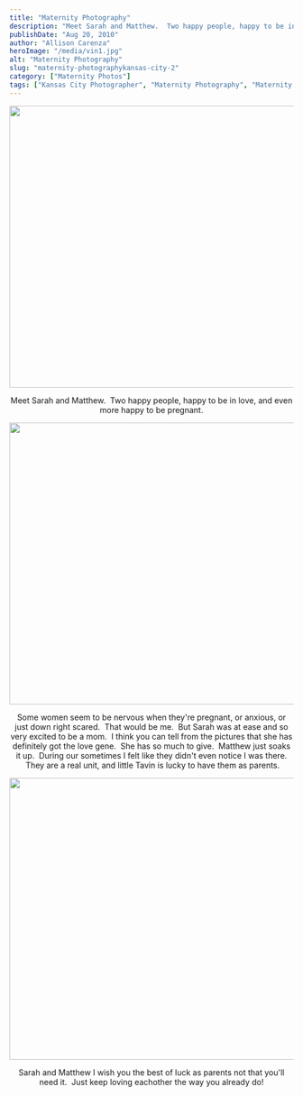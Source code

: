 ```yaml
---
title: "Maternity Photography"
description: "Meet Sarah and Matthew.  Two happy people, happy to be in love, and even more happy to be pregnant. Some "
publishDate: "Aug 20, 2010"
author: "Allison Carenza"
heroImage: "/media/vin1.jpg"
alt: "Maternity Photography"
slug: "maternity-photographykansas-city-2"
category: ["Maternity Photos"]
tags: ["Kansas City Photographer", "Maternity Photography", "Maternity Pictures"]
---
```


<p><img class="aligncenter size-full wp-image-1285" title="vin1" src="/media/vin1.jpg" alt="" width="700" height="500" srcset="/media/vin1.jpg 700w, /media/vin1-300x214.jpg 300w" sizes="(max-width: 700px) 100vw, 700px" /></p>
<p style="text-align: center;">Meet Sarah and Matthew.  Two happy people, happy to be in love, and even more happy to be pregnant.</p>
<p><img class="aligncenter size-full wp-image-1287" title="vin3" src="/media/vin3.jpg" alt="" width="700" height="500" srcset="/media/vin3.jpg 700w, /media/vin3-300x214.jpg 300w" sizes="(max-width: 700px) 100vw, 700px" /></p>
<p style="text-align: center;">Some women seem to be nervous when they&apos;re pregnant, or anxious, or just down right scared.  That would be me.  But Sarah was at ease and so very excited to be a mom.  I think you can tell from the pictures that she has definitely got the love gene.  She has so much to give.  Matthew just soaks it up.  During our sometimes I felt like they didn&apos;t even notice I was there.  They are a real unit, and little Tavin is lucky to have them as parents.</p>
<p style="text-align: center;"><img class="aligncenter size-full wp-image-1286" title="vin2" src="/media/vin2.jpg" alt="" width="700" height="500" srcset="/media/vin2.jpg 700w, /media/vin2-300x214.jpg 300w" sizes="(max-width: 700px) 100vw, 700px" /></p>
<p style="text-align: center;">
<p style="text-align: center;">Sarah and Matthew I wish you the best of luck as parents not that you&apos;ll need it.  Just keep loving eachother the way you already do!</p>
